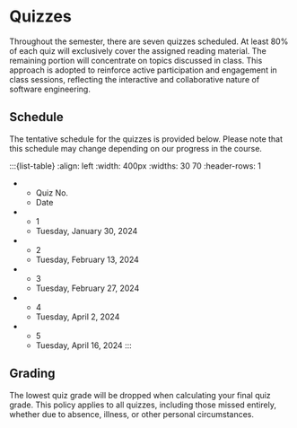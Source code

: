 # Quizzes

Throughout the semester, there are seven quizzes scheduled. At least 80% of each quiz will exclusively cover the assigned reading material. The remaining portion will concentrate on topics discussed in class. This approach is adopted to reinforce active participation and engagement in class sessions, reflecting the interactive and collaborative nature of software engineering.

## Schedule

The tentative schedule for the quizzes is provided below. Please note that this schedule may change depending on our progress in the course.

:::{list-table}
:align: left
:width: 400px
:widths: 30 70
:header-rows: 1

*   - Quiz No.
    - Date
*   - 1
    - Tuesday, January 30, 2024
*   - 2
    - Tuesday, February 13, 2024
*   - 3
    - Tuesday, February 27, 2024
*   - 4
    - Tuesday, April 2, 2024
*   - 5
    - Tuesday, April 16, 2024
:::


## Grading

The lowest quiz grade will be dropped when calculating your final quiz grade. This policy applies to all quizzes, including those missed entirely, whether due to absence, illness, or other personal circumstances.